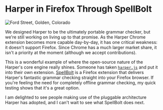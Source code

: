 # Harper in Firefox Through SpellBolt

![Ford Street, Golden, Colorado](/images/ford_street.webp)

We designed Harper to be the ultimately portable grammar checker, but we're still working on living up to that promise.
As the Harper Chrome extension becomes more capable day-by-day, it has one critical weakness: it doesn't support Firefox.
Since Chrome has a much larger market share, it isn't a priority at the moment (although we accept contributions).

This is a wonderful example of where the open-source nature of the Harper's core engine really shines.
Someone has taken [`harper.js`](https://www.npmjs.com/package/harper.js) and put it into their own extension.
[SpellBolt](https://addons.mozilla.org/en-US/firefox/addon/spellbolt/) is a Firefox extension that delivers Harper's fantastic grammar checking straight into your Firefox browser.
If you're feeling the need for completely offline grammar checking, my quick testing shows that it's a great option.

I am delighted to see people making use of the pluggable architecture Harper has adopted, and I can't wait to see what SpellBolt does next.
